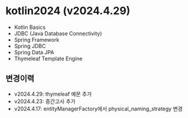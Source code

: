 # kotlin2024 (v2024.4.29)

- Kotlin Basics
- JDBC (Java Database Connectivity)
- Spring Framework
- Spring JDBC
- Spring Data JPA
- Thymeleaf Template Engine

## 변경이력

- v2024.4.29: thymeleaf 예문 추가
- v2024.4.23: 중간고사 추가
- v2024.4.17: entityManagerFactory에서 physical_naming_strategy 변경